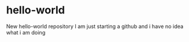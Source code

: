 # hello-world
New hello-world repository
I am just starting a github and i have no idea what i am doing
